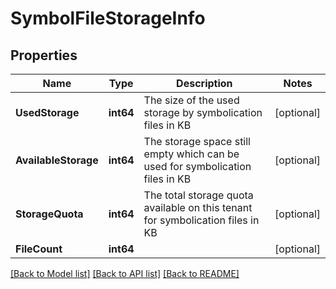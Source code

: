 # SymbolFileStorageInfo

## Properties

Name | Type | Description | Notes
------------ | ------------- | ------------- | -------------
**UsedStorage** | **int64** | The size of the used storage by symbolication files in KB | [optional] 
**AvailableStorage** | **int64** | The storage space still empty which can be used for symbolication files in KB | [optional] 
**StorageQuota** | **int64** | The total storage quota available on this tenant for symbolication files in KB | [optional] 
**FileCount** | **int64** |  | [optional] 

[[Back to Model list]](../README.md#documentation-for-models) [[Back to API list]](../README.md#documentation-for-api-endpoints) [[Back to README]](../README.md)


